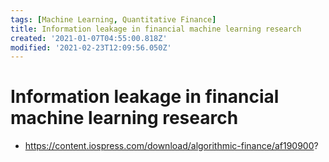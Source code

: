 ```yaml
---
tags: [Machine Learning, Quantitative Finance]
title: Information leakage in financial machine learning research
created: '2021-01-07T04:55:00.818Z'
modified: '2021-02-23T12:09:56.050Z'
---
```


# Information leakage in financial machine learning research

* https://content.iospress.com/download/algorithmic-finance/af190900?

